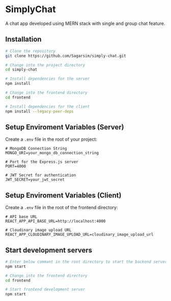 # SimplyChat

A chat app developed using MERN stack with single and group chat feature.

## Installation

```bash
# Clone the repository
git clone https://github.com/Sagarsim/simply-chat.git

# Change into the project directory
cd simply-chat

# Install dependencies for the server
npm install

# Change into the frontend directory
cd frontend

# Install dependencies for the client
npm install --legacy-peer-deps
```

## Setup Enviroment Variables (Server)

Create a `.env` file in the root of your project:

```
# MongoDB Connection String
MONGO_URI=your_mongo_db_connection_string

# Port for the Express.js server
PORT=4000

# JWT Secret for authentication
JWT_SECRET=your_jwt_secret
```

## Setup Enviroment Variables (Client)

Create a `.env` file in the root of the frontend directory:

```
# API base URL
REACT_APP_API_BASE_URL=http://localhost:4000

# Cloudinary image upload URL
REACT_APP_CLOUDINARY_IMAGE_UPLOAD_URL=cloudinary_image_upload_url
```

## Start development servers

```bash
# Enter below commant in the root directory to start the backend server
npm start

# Change into the frontend directory
cd frontend

# Start frontend development server
npm start
```
